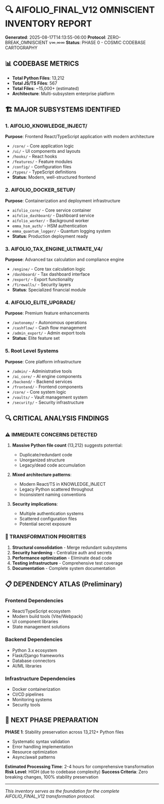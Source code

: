 # 🔍 AIFOLIO_FINAL_V12 OMNISCIENT INVENTORY REPORT
**Generated**: 2025-08-17T14:13:55-06:00
**Protocol**: ZERO-BREAK_OMNISCIENT v∞.∞∞
**Status**: PHASE 0 - COSMIC CODEBASE CARTOGRAPHY

## 📊 CODEBASE METRICS
- **Total Python Files**: 13,212
- **Total JS/TS Files**: 567
- **Total Files**: ~15,000+ (estimated)
- **Architecture**: Multi-subsystem enterprise platform

## 🏗️ MAJOR SUBSYSTEMS IDENTIFIED

### 1. AIFOLIO_KNOWLEDGE_INJECT/
**Purpose**: Frontend React/TypeScript application with modern architecture
- `/core/` - Core application logic
- `/ui/` - UI components and layouts
- `/hooks/` - React hooks
- `/features/` - Feature modules
- `/config/` - Configuration files
- `/types/` - TypeScript definitions
- **Status**: Modern, well-structured frontend

### 2. AIFOLIO_DOCKER_SETUP/
**Purpose**: Containerization and deployment infrastructure
- `aifolio_core/` - Core service container
- `aifolio_dashboard/` - Dashboard service
- `aifolio_worker/` - Background worker
- `emma_hsm_auth/` - HSM authentication
- `emma_quantum_logger/` - Quantum logging system
- **Status**: Production deployment ready

### 3. AIFOLIO_TAX_ENGINE_ULTIMATE_V4/
**Purpose**: Advanced tax calculation and compliance engine
- `/engine/` - Core tax calculation logic
- `/dashboard/` - Tax dashboard interface
- `/export/` - Export functionality
- `/firewalls/` - Security layers
- **Status**: Specialized financial module

### 4. AIFOLIO_ELITE_UPGRADE/
**Purpose**: Premium feature enhancements
- `/autonomy/` - Autonomous operations
- `/cashflow/` - Cash flow management
- `/admin_export/` - Admin export tools
- **Status**: Elite feature set

### 5. Root Level Systems
**Purpose**: Core platform infrastructure
- `/admin/` - Administrative tools
- `/ai_core/` - AI engine components
- `/backend/` - Backend services
- `/frontend/` - Frontend components
- `/core/` - Core system logic
- `/vaults/` - Vault management system
- `/security/` - Security infrastructure

## 🔍 CRITICAL ANALYSIS FINDINGS

### ⚠️ IMMEDIATE CONCERNS DETECTED
1. **Massive Python file count** (13,212) suggests potential:
   - Duplicate/redundant code
   - Unorganized structure
   - Legacy/dead code accumulation

2. **Mixed architecture patterns**:
   - Modern React/TS in KNOWLEDGE_INJECT
   - Legacy Python scattered throughout
   - Inconsistent naming conventions

3. **Security implications**:
   - Multiple authentication systems
   - Scattered configuration files
   - Potential secret exposure

### 🎯 TRANSFORMATION PRIORITIES
1. **Structural consolidation** - Merge redundant subsystems
2. **Security hardening** - Centralize auth and secrets
3. **Performance optimization** - Eliminate dead code
4. **Testing infrastructure** - Comprehensive test coverage
5. **Documentation** - Complete system documentation

## 📋 DEPENDENCY ATLAS (Preliminary)

### Frontend Dependencies
- React/TypeScript ecosystem
- Modern build tools (Vite/Webpack)
- UI component libraries
- State management solutions

### Backend Dependencies
- Python 3.x ecosystem
- Flask/Django frameworks
- Database connectors
- AI/ML libraries

### Infrastructure Dependencies
- Docker containerization
- CI/CD pipelines
- Monitoring systems
- Security tools

## 🚀 NEXT PHASE PREPARATION
**PHASE 1**: Stability preservation across 13,212+ Python files
- Systematic syntax validation
- Error handling implementation
- Resource optimization
- Async/await patterns

**Estimated Processing Time**: 2-4 hours for comprehensive transformation
**Risk Level**: HIGH (due to codebase complexity)
**Success Criteria**: Zero breaking changes, 100% stability preservation

---
*This inventory serves as the foundation for the complete AIFOLIO_FINAL_V12 transformation protocol.*
